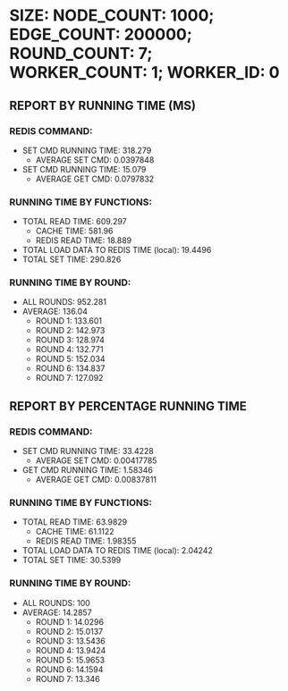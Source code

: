 
# SIZE: NODE_COUNT: 1000; EDGE_COUNT: 200000; ROUND_COUNT: 7; WORKER_COUNT: 1; WORKER_ID: 0

## REPORT BY RUNNING TIME (MS)

 ### REDIS COMMAND:

  + SET CMD RUNNING TIME: 318.279
    + AVERAGE SET CMD: 0.0397848
  + SET CMD RUNNING TIME: 15.079
    + AVERAGE GET CMD: 0.0797832

 ### RUNNING TIME BY FUNCTIONS:

  + TOTAL READ TIME: 609.297
    + CACHE TIME: 581.96
    + REDIS READ TIME: 18.889
  + TOTAL LOAD DATA TO REDIS TIME (local): 19.4496
  + TOTAL SET TIME: 290.826

 ### RUNNING TIME BY ROUND:

  + ALL ROUNDS: 952.281
  + AVERAGE: 136.04
     + ROUND 1: 133.601
     + ROUND 2: 142.973
     + ROUND 3: 128.974
     + ROUND 4: 132.771
     + ROUND 5: 152.034
     + ROUND 6: 134.837
     + ROUND 7: 127.092

## REPORT BY PERCENTAGE RUNNING TIME

 ### REDIS COMMAND:

  + SET CMD RUNNING TIME: 33.4228
    + AVERAGE SET CMD: 0.00417785
  + GET CMD RUNNING TIME: 1.58346
    + AVERAGE GET CMD: 0.00837811

 ### RUNNING TIME BY FUNCTIONS:

  + TOTAL READ TIME: 63.9829
    + CACHE TIME: 61.1122
    + REDIS READ TIME: 1.98355
  + TOTAL LOAD DATA TO REDIS TIME (local): 2.04242
  + TOTAL SET TIME: 30.5399

 ### RUNNING TIME BY ROUND:

  + ALL ROUNDS: 100
  + AVERAGE: 14.2857
     + ROUND 1: 14.0296
     + ROUND 2: 15.0137
     + ROUND 3: 13.5436
     + ROUND 4: 13.9424
     + ROUND 5: 15.9653
     + ROUND 6: 14.1594
     + ROUND 7: 13.346


